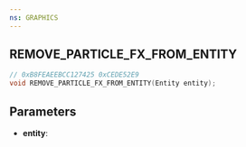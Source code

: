 ```yaml
---
ns: GRAPHICS
---
```

## REMOVE_PARTICLE_FX_FROM_ENTITY

```c
// 0xB8FEAEEBCC127425 0xCEDE52E9
void REMOVE_PARTICLE_FX_FROM_ENTITY(Entity entity);
```


## Parameters
* **entity**: 

